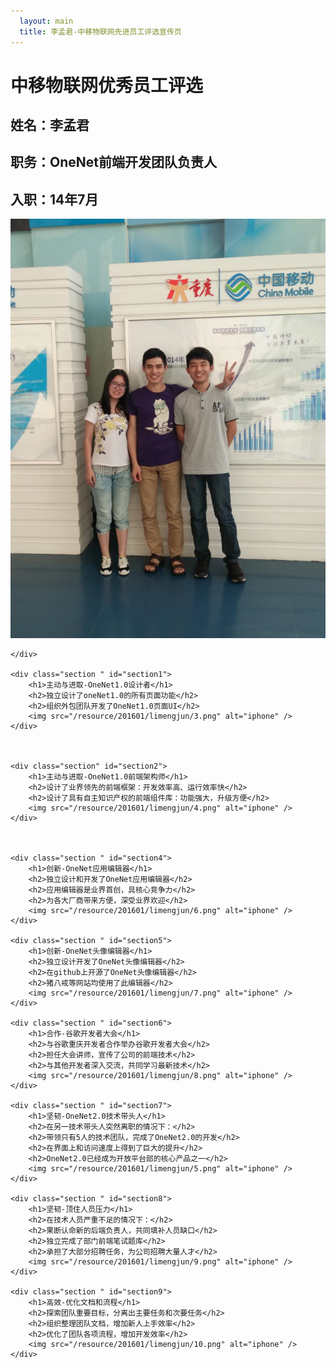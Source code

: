```yaml
---
  layout: main
  title: 李孟君-中移物联网先进员工评选宣传页
---
```

<link rel="stylesheet" type="text/css" href="/resource/201601/limengjun/jquery.fullPage.css" />
<!--[if IE]>
<script type="text/javascript">
    var console = { log: function() {} };
</script>
<![endif]-->
<style>


body{
    color: #333;
    font-family: "Lucida Grande", "Lucida Sans Unicode", Helvetica, Arial, Verdana, sans-serif;
}


    /* Style for our header texts
    * --------------------------------------- */
h1{
    font-size: 5em;
    font-family: arial,helvetica;
    margin:0;
    padding:0;
}
h2{
    font-size: 2em;
    margin: 0 0 18px 0;
    font-family: arial,helvetica;
}




    /* Common styles
    * --------------------------------------- */
img{
    -webkit-transition: all 0.7s ease-out;
    -moz-transition: all 0.7s ease-out;
    -o-transition: all 0.7s ease-out;
    transition: all 0.7s ease-out;

    max-height: 65%;
}
.section{
    text-align:center;
    overflow:hidden;
}
.wrap{
    width: 1180px;
    height: 100%;
    margin-left: auto;
    margin-right: auto;
    position: relative;
}
.box{
    text-align: left;
    color: #808080;
    font-size: 1.2em;
    line-height: 1.6em;
}



</style>
<script src="/resource/201601/limengjun/jquery.min.js"></script>

<script type="text/javascript" src="/resource/201601/limengjun/jquery.fullPage.js"></script>

<script type="text/javascript">
    $(document).ready(function() {
        $('#fullpage').fullpage({
            'verticalCentered': false,
            'css3': true,
            'sectionsColor': ['#F0F2F4', '#fff', '#fff', '#fff'],
            'navigation': true,
            'navigationPosition': 'right',
            'navigationTooltips': ['fullPage.js', 'Powerful', 'Amazing', 'Simple'],

            'afterLoad': function(anchorLink, index){
                if(index == 2){
                    $('#iphone3, #iphone2, #iphone4').addClass('active');
                }
            },

            'onLeave': function(index, nextIndex, direction){
                if (index == 3 && direction == 'down'){
                    $('.section').eq(index -1).removeClass('moveDown').addClass('moveUp');
                }
                else if(index == 3 && direction == 'up'){
                    $('.section').eq(index -1).removeClass('moveUp').addClass('moveDown');
                }

                $('#staticImg').toggleClass('active', (index == 2 && direction == 'down' ) || (index == 4 && direction == 'up'));
                $('#staticImg').toggleClass('moveDown', nextIndex == 4);
                $('#staticImg').toggleClass('moveUp', index == 4 && direction == 'up');
            }
        });
    });
</script>

<div id="fullpage">
    <div class="section " id="section0">
        <h1>中移物联网优秀员工评选</h1>
        <h2>姓名：李孟君</h2>
        <h2>职务：OneNet前端开发团队负责人</h2>
        <h2>入职：14年7月</h2>
        <img src="/resource/201601/limengjun/1.png" alt="iphone" />

    </div>

    <div class="section " id="section1">
        <h1>主动与进取-OneNet1.0设计者</h1>
        <h2>独立设计了oneNet1.0的所有页面功能</h2>
        <h2>组织外包团队开发了OneNet1.0页面UI</h2>
        <img src="/resource/201601/limengjun/3.png" alt="iphone" />
    </div>



    <div class="section" id="section2">
        <h1>主动与进取-OneNet1.0前端架构师</h1>
        <h2>设计了业界领先的前端框架：开发效率高、运行效率快</h2>
        <h2>设计了具有自主知识产权的前端组件库：功能强大，升级方便</h2>
        <img src="/resource/201601/limengjun/4.png" alt="iphone" />
    </div>



    <div class="section " id="section4">
        <h1>创新-OneNet应用编辑器</h1>
        <h2>独立设计和开发了OneNet应用编辑器</h2>
        <h2>应用编辑器是业界首创，具核心竞争力</h2>
        <h2>为各大厂商带来方便，深受业界欢迎</h2>
        <img src="/resource/201601/limengjun/6.png" alt="iphone" />
    </div>

    <div class="section " id="section5">
        <h1>创新-OneNet头像编辑器</h1>
        <h2>独立设计开发了OneNet头像编辑器</h2>
        <h2>在github上开源了OneNet头像编辑器</h2>
        <h2>猪八戒等网站均使用了此编辑器</h2>
        <img src="/resource/201601/limengjun/7.png" alt="iphone" />
    </div>

    <div class="section " id="section6">
        <h1>合作-谷歌开发者大会</h1>
        <h2>与谷歌重庆开发者合作举办谷歌开发者大会</h2>
        <h2>担任大会讲师，宣传了公司的前端技术</h2>
        <h2>与其他开发者深入交流，共同学习最新技术</h2>
        <img src="/resource/201601/limengjun/8.png" alt="iphone" />
    </div>

    <div class="section " id="section7">
        <h1>坚韧-OneNet2.0技术带头人</h1>
        <h2>在另一技术带头人突然离职的情况下：</h2>
        <h2>带领只有5人的技术团队，完成了OneNet2.0的开发</h2>
        <h2>在界面上和访问速度上得到了巨大的提升</h2>
        <h2>OneNet2.0已经成为开放平台部的核心产品之一</h2>
        <img src="/resource/201601/limengjun/5.png" alt="iphone" />
    </div>

    <div class="section " id="section8">
        <h1>坚韧-顶住人员压力</h1>
        <h2>在技术人员严重不足的情况下：</h2>
        <h2>果断认命新的后端负责人，共同填补人员缺口</h2>
        <h2>独立完成了部门前端笔试题库</h2>
        <h2>承担了大部分招聘任务，为公司招聘大量人才</h2>
        <img src="/resource/201601/limengjun/9.png" alt="iphone" />
    </div>

    <div class="section " id="section9">
        <h1>高效-优化文档和流程</h1>
        <h2>探索团队重要目标，分离出主要任务和次要任务</h2>
        <h2>组织整理团队文档，增加新人上手效率</h2>
        <h2>优化了团队各项流程，增加开发效率</h2>
        <img src="/resource/201601/limengjun/10.png" alt="iphone" />
    </div>
</div>
